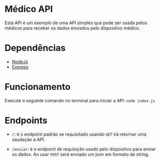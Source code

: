 # Médico API

Está API é um exemplo de uma API simples que pode ser usada pelos médicos para receber os dados enviados pelo dispositivo médico.

# Dependências

* [NodeJs](https://nodejs.org/en)
* [Express](https://expressjs.com)

# Funcionamento
Execute o seguinte comando no terminal para iniciar a API:
```node index.js```

# Endpoints

* ```/```: é o endpoint padrão se requisitado usando ```GET``` irá retornar uma saudação a API.

* ```/enviar```: é o endpoint de requisição usado pelo dispositivo para enviar os dados. Ao usar ```POST``` será enviado um json em formato de string.